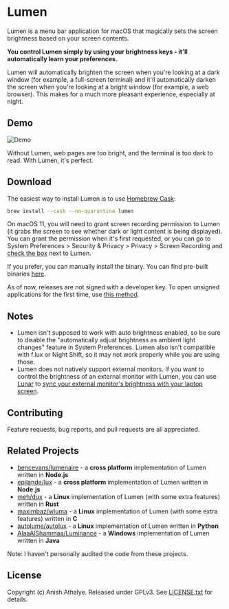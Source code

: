 # Lumen

Lumen is a menu bar application for macOS that magically sets the screen
brightness based on your screen contents.

**You control Lumen simply by using your brightness keys - it'll automatically
learn your preferences.**

Lumen will automatically brighten the screen when you're looking at a dark
window (for example, a full-screen terminal) and it'll automatically darken the
screen when you're looking at a bright window (for example, a web browser).
This makes for a much more pleasant experience, especially at night.

## Demo

![Demo][demo]

Without Lumen, web pages are too bright, and the terminal is too dark to read.
With Lumen, it's perfect.

## Download

The easiest way to install Lumen is to use [Homebrew Cask][cask]:

```bash
brew install --cask --no-quarantine lumen
```

On macOS 11, you will need to grant screen recording permission to Lumen (it
grabs the screen to see whether dark or light content is being displayed). You
can grant the permission when it's first requested, or you can go to System
Preferences > Security & Privacy > Privacy > Screen Recording and [check the
box](https://raw.githubusercontent.com/anishathalye/assets/master/lumen/screen-record.png)
next to Lumen.

If you prefer, you can manually install the binary. You can find pre-built
binaries [here][releases].

As of now, releases are not signed with a developer key. To open unsigned
applications for the first time, use [this method][opening-unsigned].

## Notes

- Lumen isn't supposed to work with auto brightness enabled, so be sure to
  disable the "automatically adjust brightness as ambient light changes"
  feature in System Preferences. Lumen also isn't compatible with f.lux or
  Night Shift, so it may not work properly while you are using those.
- Lumen does not natively support external monitors. If you want to control the
  brightness of an external monitor with Lumen, you can use [Lunar] to [sync
  your external monitor's brightness with your laptop
  screen](https://github.com/anishathalye/lumen/issues/6#issuecomment-900464865).

## Contributing

Feature requests, bug reports, and pull requests are all appreciated.

## Related Projects

* [bencevans/lumenaire](https://github.com/bencevans/lumenaire) - a **cross
  platform** implementation of Lumen written in **Node.js**
* [epilande/lux](https://github.com/epilande/lux) - a **cross platform**
  implementation of Lumen written in **Node.js**
* [meh/dux](https://github.com/meh/dux) - a **Linux** implementation of Lumen
  (with some extra features) written in **Rust**
* [maximbaz/wluma](https://github.com/maximbaz/wluma) - a **Linux** implementation of Lumen
  (with some extra features) written in **C**
* [autolume/autolux](https://github.com/autolume/autolux) - a **Linux**
  implementation of Lumen written in **Python**
* [AlaaAlShammaa/Luminance](https://github.com/AlaaAlShammaa/Luminance) - a
  **Windows** implementation of Lumen written in **Java**

Note: I haven't personally audited the code from these projects.

## License

Copyright (c) Anish Athalye. Released under GPLv3. See
[LICENSE.txt][license] for details.

[demo]: assets/demo.gif
[cask]: https://caskroom.github.io/
[opening-unsigned]: https://support.apple.com/guide/mac-help/open-a-mac-app-from-an-unidentified-developer-mh40616/mac
[releases]: https://github.com/anishathalye/lumen/releases
[license]: LICENSE.txt
[Lunar]: https://lunar.fyi/
